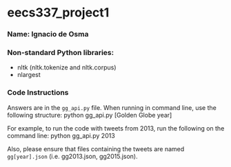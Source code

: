 # eecs337_project1

### Name: Ignacio de Osma

### Non-standard Python libraries:
- nltk (nltk.tokenize and nltk.corpus)
- nlargest

### Code Instructions
Answers are in the `gg_api.py` file. When running in command line, use the following structure:
python gg_api.py [Golden Globe year]

For example, to run the code with tweets from 2013, run the following on the command line:
python gg_api.py 2013

Also, please ensure that files containing the tweets are named `gg[year].json` (i.e. gg2013.json, gg2015.json).
